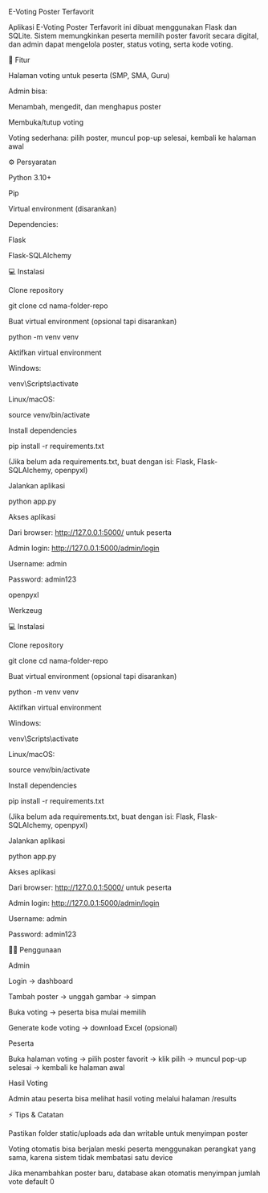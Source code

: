 E-Voting Poster Terfavorit

Aplikasi E-Voting Poster Terfavorit ini dibuat menggunakan Flask dan SQLite. Sistem memungkinkan peserta memilih poster favorit secara digital, dan admin dapat mengelola poster, status voting, serta kode voting.

📝 Fitur

Halaman voting untuk peserta (SMP, SMA, Guru)

Admin bisa:

Menambah, mengedit, dan menghapus poster

Membuka/tutup voting

Voting sederhana: pilih poster, muncul pop-up selesai, kembali ke halaman awal

⚙️ Persyaratan

Python 3.10+

Pip

Virtual environment (disarankan)

Dependencies:

Flask

Flask-SQLAlchemy

💻 Instalasi

Clone repository

git clone <url-repo-anda>
cd nama-folder-repo


Buat virtual environment (opsional tapi disarankan)

python -m venv venv


Aktifkan virtual environment

Windows:

venv\Scripts\activate


Linux/macOS:

source venv/bin/activate


Install dependencies

pip install -r requirements.txt


(Jika belum ada requirements.txt, buat dengan isi: Flask, Flask-SQLAlchemy, openpyxl)

Jalankan aplikasi

python app.py


Akses aplikasi

Dari browser: http://127.0.0.1:5000/ untuk peserta

Admin login: http://127.0.0.1:5000/admin/login

Username: admin

Password: admin123

openpyxl

Werkzeug

💻 Instalasi

Clone repository

git clone <url-repo-anda>
cd nama-folder-repo


Buat virtual environment (opsional tapi disarankan)

python -m venv venv


Aktifkan virtual environment

Windows:

venv\Scripts\activate


Linux/macOS:

source venv/bin/activate


Install dependencies

pip install -r requirements.txt


(Jika belum ada requirements.txt, buat dengan isi: Flask, Flask-SQLAlchemy, openpyxl)

Jalankan aplikasi

python app.py


Akses aplikasi

Dari browser: http://127.0.0.1:5000/ untuk peserta

Admin login: http://127.0.0.1:5000/admin/login

Username: admin

Password: admin123


👨‍💻 Penggunaan

Admin

Login → dashboard

Tambah poster → unggah gambar → simpan

Buka voting → peserta bisa mulai memilih

Generate kode voting → download Excel (opsional)

Peserta

Buka halaman voting → pilih poster favorit → klik pilih → muncul pop-up selesai → kembali ke halaman awal

Hasil Voting

Admin atau peserta bisa melihat hasil voting melalui halaman /results

⚡ Tips & Catatan

Pastikan folder static/uploads ada dan writable untuk menyimpan poster

Voting otomatis bisa berjalan meski peserta menggunakan perangkat yang sama, karena sistem tidak membatasi satu device

Jika menambahkan poster baru, database akan otomatis menyimpan jumlah vote default 0
